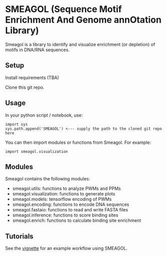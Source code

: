 # SMEAGOL (Sequence Motif Enrichment And Genome annOtation Library)

Smeagol is a library to identify and visualize enrichment (or depletion) of motifs in DNA/RNA sequences.

## Setup

Install requirements (TBA)

Clone this git repo.


## Usage

In your python script / notebook, use:
```
import sys
sys.path.append('SMEAGOL') <--- supply the path to the cloned git repo here
```
You can then import modules or functions from Smeagol. For example:
```
import smeagol.visualization
```

## Modules

Smeagol contains the following modules:

- smeagol.utils: functions to analyze PWMs and PPMs
- smeagol.visualization: functions to generate plots
- smeagol.models: tensorflow encoding of PWMs 
- smeagol.encoding: functions to encode DNA sequences
- smeagol.fastaio: functions to read and write FASTA files
- smeagol.inference: functions to score binding sites 
- smeagol.enrich: functions to calculate binding site enrichment


## Tutorials

See the [vignette](vignette_1.ipynb) for an example workflow using SMEAGOL.
